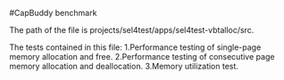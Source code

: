 #CapBuddy benchmark

The path of the file is projects/sel4test/apps/sel4test-vbtalloc/src.

The tests contained in this file:
1.Performance testing of single-page memory allocation and free.
2.Performance testing of consecutive page memory allocation and deallocation.
3.Memory utilization test.
